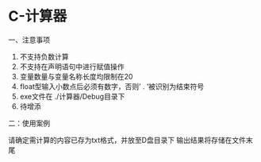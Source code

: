 # C-计算器

一、注意事项

1.	不支持负数计算
2.	不支持在声明语句中进行赋值操作
3.	变量数量与变量名称长度均限制在20
4.	float型输入小数点后必须有数字，否则’ . ‘被识别为结束符号
5.	exe文件在 ./计算器/Debug目录下
6.	待增添

二：使用案例

请确定需计算的内容已存为txt格式，并放至D盘目录下
输出结果将存储在文件末尾


